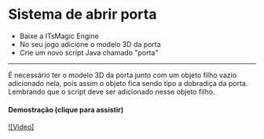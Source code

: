 # Sistema de abrir porta

- Baixe a ITsMagic Engine
- No seu jogo adicione o modelo 3D da porta
- Crie um novo script Java chamado "porta"
----------
É necessário ter o modelo 3D da porta junto com um objeto filho vazio adicionado nela, pois assim o objeto fica sendo tipo a dobradiça da porta. Lembrando que o script deve ser adicionado nesse objeto filho.

#### Demostração (clique para assistir)
[![Video]](https://youtu.be/RcxVoLsLAwE?feature=shared "Video")
